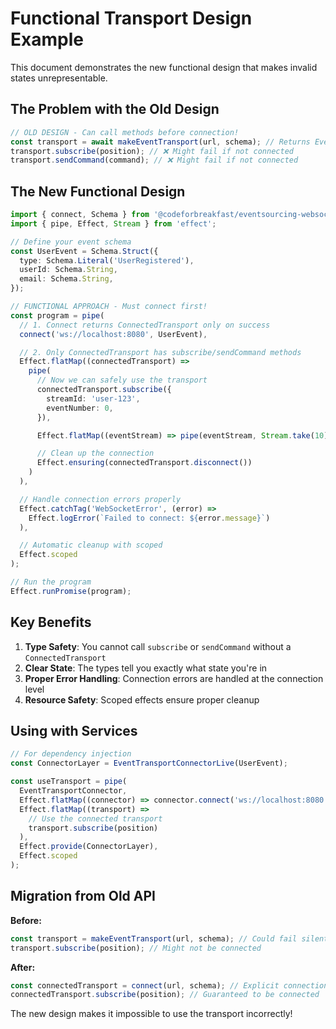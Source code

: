 # Functional Transport Design Example

This document demonstrates the new functional design that makes invalid states unrepresentable.

## The Problem with the Old Design

```typescript
// OLD DESIGN - Can call methods before connection!
const transport = await makeEventTransport(url, schema); // Returns EventTransport
transport.subscribe(position); // ❌ Might fail if not connected
transport.sendCommand(command); // ❌ Might fail if not connected
```

## The New Functional Design

```typescript
import { connect, Schema } from '@codeforbreakfast/eventsourcing-websocket-transport';
import { pipe, Effect, Stream } from 'effect';

// Define your event schema
const UserEvent = Schema.Struct({
  type: Schema.Literal('UserRegistered'),
  userId: Schema.String,
  email: Schema.String,
});

// FUNCTIONAL APPROACH - Must connect first!
const program = pipe(
  // 1. Connect returns ConnectedTransport only on success
  connect('ws://localhost:8080', UserEvent),

  // 2. Only ConnectedTransport has subscribe/sendCommand methods
  Effect.flatMap((connectedTransport) =>
    pipe(
      // Now we can safely use the transport
      connectedTransport.subscribe({
        streamId: 'user-123',
        eventNumber: 0,
      }),

      Effect.flatMap((eventStream) => pipe(eventStream, Stream.take(10), Stream.runCollect)),

      // Clean up the connection
      Effect.ensuring(connectedTransport.disconnect())
    )
  ),

  // Handle connection errors properly
  Effect.catchTag('WebSocketError', (error) =>
    Effect.logError(`Failed to connect: ${error.message}`)
  ),

  // Automatic cleanup with scoped
  Effect.scoped
);

// Run the program
Effect.runPromise(program);
```

## Key Benefits

1. **Type Safety**: You cannot call `subscribe` or `sendCommand` without a `ConnectedTransport`
2. **Clear State**: The types tell you exactly what state you're in
3. **Proper Error Handling**: Connection errors are handled at the connection level
4. **Resource Safety**: Scoped effects ensure proper cleanup

## Using with Services

```typescript
// For dependency injection
const ConnectorLayer = EventTransportConnectorLive(UserEvent);

const useTransport = pipe(
  EventTransportConnector,
  Effect.flatMap((connector) => connector.connect('ws://localhost:8080')),
  Effect.flatMap((transport) =>
    // Use the connected transport
    transport.subscribe(position)
  ),
  Effect.provide(ConnectorLayer),
  Effect.scoped
);
```

## Migration from Old API

**Before:**

```typescript
const transport = makeEventTransport(url, schema); // Could fail silently
transport.subscribe(position); // Might not be connected
```

**After:**

```typescript
const connectedTransport = connect(url, schema); // Explicit connection
connectedTransport.subscribe(position); // Guaranteed to be connected
```

The new design makes it impossible to use the transport incorrectly!
